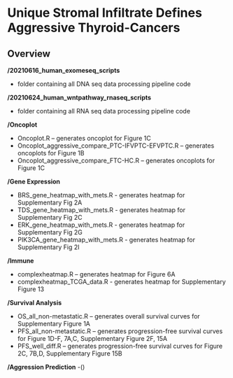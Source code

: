 # Unique Stromal Infiltrate Defines Aggressive Thyroid-Cancers

## Overview

**/20210616_human_exomeseq_scripts**
- folder containing all DNA seq data processing pipeline code

**/20210624_human_wntpathway_rnaseq_scripts**
- folder containing all RNA seq data processing pipeline code

**/Oncoplot**
- Oncoplot.R – generates oncoplot for Figure 1C
- Oncoplot_aggressive_compare_PTC-IFVPTC-EFVPTC.R – generates oncoplots for Figure 1B
- Oncoplot_aggressive_compare_FTC-HC.R – generates oncoplots for Figure 1C

**/Gene Expression**
- BRS_gene_heatmap_with_mets.R - generates heatmap for Supplementary Fig 2A
- TDS_gene_heatmap_with_mets.R - generates heatmap for Supplementary Fig 2C
- ERK_gene_heatmap_with_mets.R - generates heatmap for Supplementary Fig 2G
- PIK3CA_gene_heatmap_with_mets.R - generates heatmap for Supplementary Fig 2I

**/Immune**
- complexheatmap.R – generates heatmap for Figure 6A
- complexheatmap_TCGA_data.R - generates heatmap for Supplementary Figure 13

**/Survival Analysis**
- OS_all_non-metastatic.R – generates overall survival curves for Supplementary Figure 1A
- PFS_all_non-metastatic.R – generates progression-free survival curves for Figure 1D-F, 7A,C, Supplementary Figure 2F, 15A
- PFS_well_diff.R – generates progression-free survival curves for Figure 2C, 7B,D, Supplementary Figure 15B

**/Aggression Prediction**
-()


